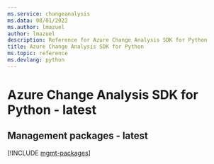 ```yaml
---
ms.service: changeanalysis
ms.data: 08/01/2022
ms.author: lmazuel
author: lmazuel
description: Reference for Azure Change Analysis SDK for Python
title: Azure Change Analysis SDK for Python
ms.topic: reference
ms.devlang: python
---
```

# Azure Change Analysis SDK for Python - latest

## Management packages - latest
[!INCLUDE [mgmt-packages](change-analysis-mgmt-index.md)]